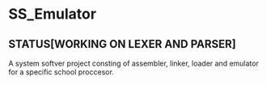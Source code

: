 # SS_Emulator
## STATUS[WORKING ON LEXER AND PARSER]

A system softver project consting of assembler, linker, loader and emulator for a specific school proccesor.
